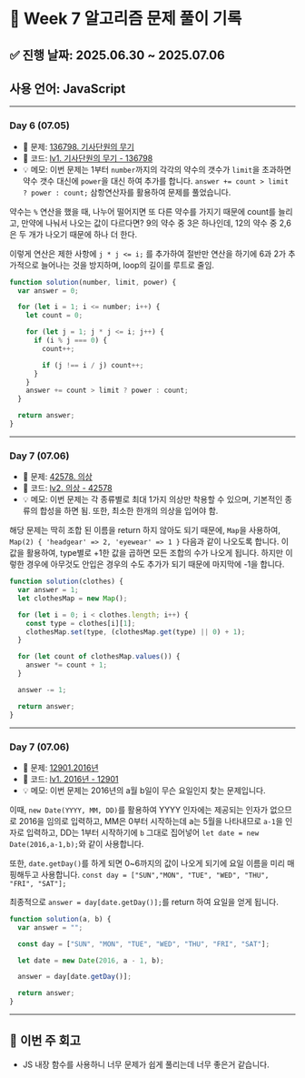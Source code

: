 # 📘 Week 7 알고리즘 문제 풀이 기록

## ✅ 진행 날짜: 2025.06.30 ~ 2025.07.06

## 사용 언어: JavaScript

---

### Day 6 (07.05)

- 🔗 문제: [136798. 기사단원의 무기](https://school.programmers.co.kr/learn/courses/30/lessons/136798)
- 📁 코드: [lv1. 기사단원의 무기 - 136798](https://github.com/jamminP/javascript-algorithms/tree/main/%ED%94%84%EB%A1%9C%EA%B7%B8%EB%9E%98%EB%A8%B8%EC%8A%A4/1/136798.%E2%80%85%EA%B8%B0%EC%82%AC%EB%8B%A8%EC%9B%90%EC%9D%98%E2%80%85%EB%AC%B4%EA%B8%B0)
- 💡 메모: 이번 문제는 1부터 `number`까지의 각각의 약수의 갯수가 `limit`을 초과하면 약수 갯수 대신에 `power`을 대신 하여 추가를 합니다. `answer += count > limit ? power : count;` 삼항연산자를 활용하여 문제를 풀었습니다.

약수는 `%` 연산을 했을 때, 나누어 떨어지면 또 다른 약수를 가지기 때문에 count를 늘리고, 만약에 나눠서 나오는 값이 다르다면? 9의 약수 중 3은 하나인데, 12의 약수 중 2,6은 두 개가 나오기 때문에 하나 더 한다.

이렇게 연산은 제한 사항에 `j * j <= i;` 를 추가하여 절반만 연산을 하기에 6과 2가 추가적으로 늘어나는 것을 방지하며, loop의 길이를 루트로 줄임.

```js
function solution(number, limit, power) {
  var answer = 0;

  for (let i = 1; i <= number; i++) {
    let count = 0;

    for (let j = 1; j * j <= i; j++) {
      if (i % j === 0) {
        count++;

        if (j !== i / j) count++;
      }
    }
    answer += count > limit ? power : count;
  }

  return answer;
}
```

---

### Day 7 (07.06)

- 🔗 문제: [42578. 의상](https://school.programmers.co.kr/learn/courses/30/lessons/42578)
- 📁 코드: [lv2. 의상 - 42578](https://github.com/jamminP/javascript-algorithms/tree/main/%ED%94%84%EB%A1%9C%EA%B7%B8%EB%9E%98%EB%A8%B8%EC%8A%A4/2/42578.%E2%80%85%EC%9D%98%EC%83%81)
- 💡 메모: 이번 문제는 각 종류별로 최대 1가지 의상만 착용할 수 있으며, 기본적인 종류의 합성을 하면 됨. 또한, 최소한 한개의 의상을 입어야 함.

해당 문제는 딱히 조합 된 이름을 return 하지 않아도 되기 때문에, `Map`을 사용하여, `	Map(2) { 'headgear' => 2, 'eyewear' => 1 }` 다음과 같이 나오도록 합니다. 이 값을 활용하여, type별로 +1한 값을 곱하면 모든 조합의 수가 나오게 됩니다. 하지만 이렇한 경우에 아무것도 안입은 경우의 수도 추가가 되기 때문에 마지막에 -1을 합니다.

```js
function solution(clothes) {
  var answer = 1;
  let clothesMap = new Map();

  for (let i = 0; i < clothes.length; i++) {
    const type = clothes[i][1];
    clothesMap.set(type, (clothesMap.get(type) || 0) + 1);
  }

  for (let count of clothesMap.values()) {
    answer *= count + 1;
  }

  answer -= 1;

  return answer;
}
```

---

### Day 7 (07.06)

- 🔗 문제: [12901.2016년](https://school.programmers.co.kr/learn/courses/30/lessons/12901)
- 📁 코드: [lv1. 2016년 - 12901](https://github.com/jamminP/javascript-algorithms/tree/main/%ED%94%84%EB%A1%9C%EA%B7%B8%EB%9E%98%EB%A8%B8%EC%8A%A4/1/12901.%E2%80%852016%EB%85%84)
- 💡 메모: 이번 문제는 2016년의 a월 b일이 무슨 요일인지 찾는 문제입니다.

이때, `new Date(YYYY, MM, DD)`를 활용하여 YYYY 인자에는 제공되는 인자가 없으므로 2016을 임의로 입력하고, MM은 0부터 시작하는데 a는 5월을 나타내므로 `a-1`을 인자로 입력하고, DD는 1부터 시작하기에 `b` 그대로 집어넣어 `let date = new Date(2016,a-1,b);`와 같이 사용합니다.

또한, `date.getDay()`를 하게 되면 0~6까지의 값이 나오게 되기에 요일 이름을 미리 매핑해두고 사용합니다. `const day = ["SUN","MON", "TUE", "WED", "THU", "FRI", "SAT"];`

최종적으로 `answer = day[date.getDay()];`를 return 하여 요일을 얻게 됩니다.

```js
function solution(a, b) {
  var answer = "";

  const day = ["SUN", "MON", "TUE", "WED", "THU", "FRI", "SAT"];

  let date = new Date(2016, a - 1, b);

  answer = day[date.getDay()];

  return answer;
}
```

---

## 📌 이번 주 회고

- JS 내장 함수를 사용하니 너무 문제가 쉽게 풀리는데 너무 좋은거 같습니다.
